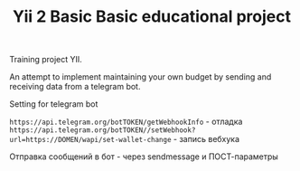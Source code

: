 <p align="center">
    <h1 align="center">Yii 2 Basic Basic educational project</h1>
    <br>
</p>

Training project YII. 

An attempt to implement maintaining your own budget by sending and receiving data from a telegram bot.

Setting for telegram bot

`https://api.telegram.org/botTOKEN/getWebhookInfo` - отладка
`https://api.telegram.org/botTOKEN//setWebhook?url=https://DOMEN/wapi/set-wallet-change` - запись вебхука

Отправка сообщений в бот - через sendmessage и ПОСТ-параметры